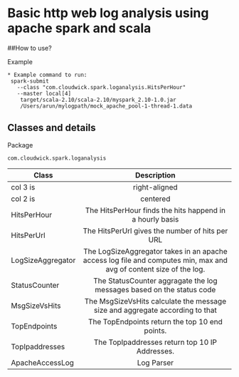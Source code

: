 # Basic http web log analysis using apache spark and scala

##How to use?

Example

```
* Example command to run:
 spark-submit
   --class "com.cloudwick.spark.loganalysis.HitsPerHour"
   --master local[4]
    target/scala-2.10/scala-2.10/myspark_2.10-1.0.jar
    /Users/arun/mylogpath/mock_apache_pool-1-thread-1.data

```
## Classes and details

Package 

```
com.cloudwick.spark.loganalysis

```
| Class        | Description        
| ------------- |:-------------:| 
| col 3 is      | right-aligned |
| col 2 is      | centered      |
| HitsPerHour | The HitsPerHour finds the hits happend in a hourly basis     | 
| HitsPerUrl | The HitsPerUrl gives the number of hits per URL     | 
| LogSizeAggregator  | The LogSizeAggregator takes in an apache access log file and computes min, max and avg of content size of the log.    | 
| StatusCounter | The StatusCounter aggragate the log messages based on the status code    | 
| MsgSizeVsHits | The MsgSizeVsHits calculate the message size and aggregate according to that     | 
| TopEndpoints | The TopEndpoints return the top 10 end points.  | 
| TopIpaddresses | The TopIpaddresses return top 10 IP Addresses.  | 
|ApacheAccessLog | Log Parser|



